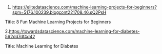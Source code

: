 1. https://elitedatascience.com/machine-learning-projects-for-beginners?spm=5176.100239.blogcont221708.46.sQ2PsH

Title: 8 Fun Machine Learning Projects for Beginners

2.https://towardsdatascience.com/machine-learning-for-diabetes-562dd7df4d42

Title: Machine Learning for Diabetes
